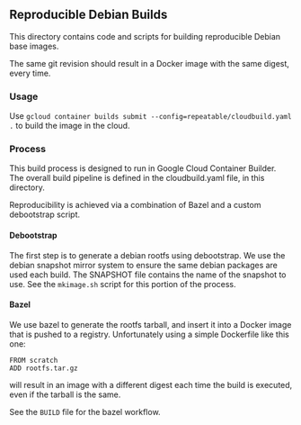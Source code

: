 ## Reproducible Debian Builds

This directory contains code and scripts for building reproducible Debian base images.

The same git revision should result in a Docker image with the same digest, every time.


### Usage

Use `gcloud container builds submit --config=repeatable/cloudbuild.yaml .` to build the image in the cloud.

### Process

This build process is designed to run in Google Cloud Container Builder.
The overall build pipeline is defined in the cloudbuild.yaml file, in this directory.

Reproducibility is achieved via a combination of Bazel and a custom debootstrap script.

#### Debootstrap

The first step is to generate a debian rootfs using debootstrap.
We use the debian snapshot mirror system to ensure the same debian packages are used each build.
The SNAPSHOT file contains the name of the snapshot to use.
See the `mkimage.sh` script for this portion of the process.

#### Bazel

We use bazel to generate the rootfs tarball, and insert it into a Docker image that is pushed to a registry.
Unfortunately using a simple Dockerfile like this one:

```
FROM scratch
ADD rootfs.tar.gz
```

will result in an image with a different digest each time the build is executed, even if the tarball is the same.

See the `BUILD` file for the bazel workflow.
